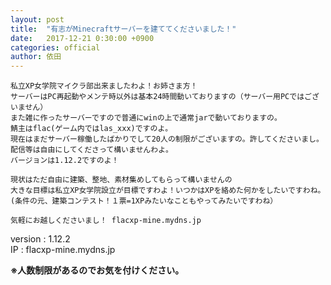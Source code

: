 ```yaml
---
layout: post
title:  "有志がMinecraftサーバーを建ててくださいました！"
date:   2017-12-21 0:30:00 +0900
categories: official
author: 依田
---
```

```  
私立XP女学院マイクラ部出来ましたわよ！お姉さま方！  
サーバーはPC再起動やメンテ時以外は基本24時間動いておりますの（サーバー用PCではございません）  
また雑に作ったサーバーですので普通にwinの上で通常jarで動いておりますの。  
鯖主はflac(ゲーム内ではlas_xxx)ですのよ。  
現在はまだサーバー稼働したばかりでして20人の制限がございますの。許してくださいまし。  
配信等は自由にしてくださって構いませんわよ。  
バージョンは1.12.2ですのよ！  

現状はただ自由に建築、整地、素材集めしてもらって構いませんの
大きな目標は私立XP女学院設立が目標ですわよ！いつかはXPを絡めた何かをしたいですわね。  
(条件の元、建築コンテスト！１票=1XPみたいなこともやってみたいですわね）  

気軽にお越しくださいまし！ flacxp-mine.mydns.jp  
```  

version : 1.12.2  
IP : flacxp-mine.mydns.jp  

**※人数制限があるのでお気を付けください。**  
